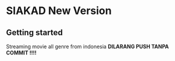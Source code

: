 # SIAKAD New Version

## Getting started

Streaming movie all genre from indonesia
**DILARANG PUSH TANPA COMMIT !!!!**
